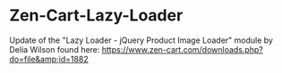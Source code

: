 # Zen-Cart-Lazy-Loader
Update of the "Lazy Loader - jQuery Product Image Loader" module by Delia Wilson found here: https://www.zen-cart.com/downloads.php?do=file&amp;id=1882
